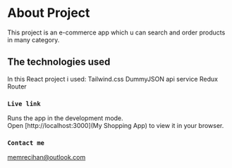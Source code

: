 # About Project

This project is an e-commerce app which u can search and order products in many category.

## The technologies used

In this React project i used: 
Tailwind.css
DummyJSON api service
Redux
Router

### `Live link`

Runs the app in the development mode.\
Open [http://localhost:3000](My Shopping App) to view it in your browser.


### `Contact me`

memrecihan@outlook.com
